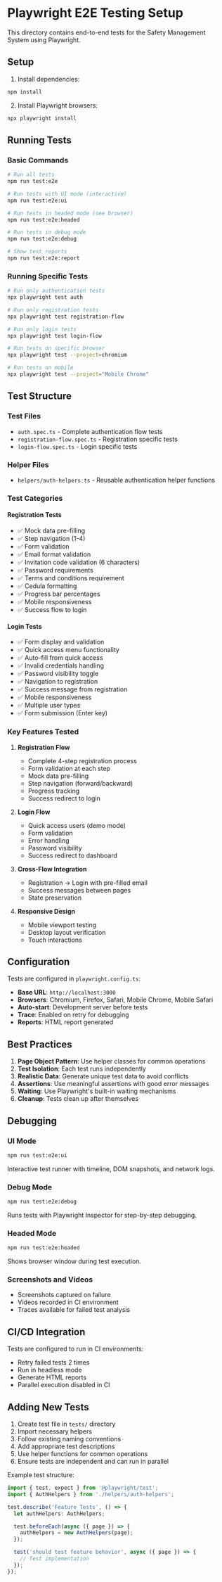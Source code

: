 # Playwright E2E Testing Setup

This directory contains end-to-end tests for the Safety Management System using Playwright.

## Setup

1. Install dependencies:
```bash
npm install
```

2. Install Playwright browsers:
```bash
npx playwright install
```

## Running Tests

### Basic Commands

```bash
# Run all tests
npm run test:e2e

# Run tests with UI mode (interactive)
npm run test:e2e:ui

# Run tests in headed mode (see browser)
npm run test:e2e:headed

# Run tests in debug mode
npm run test:e2e:debug

# Show test reports
npm run test:e2e:report
```

### Running Specific Tests

```bash
# Run only authentication tests
npx playwright test auth

# Run only registration tests
npx playwright test registration-flow

# Run only login tests  
npx playwright test login-flow

# Run tests on specific browser
npx playwright test --project=chromium

# Run tests on mobile
npx playwright test --project="Mobile Chrome"
```

## Test Structure

### Test Files

- `auth.spec.ts` - Complete authentication flow tests
- `registration-flow.spec.ts` - Registration specific tests
- `login-flow.spec.ts` - Login specific tests

### Helper Files

- `helpers/auth-helpers.ts` - Reusable authentication helper functions

### Test Categories

#### Registration Tests
- ✅ Mock data pre-filling
- ✅ Step navigation (1-4)
- ✅ Form validation
- ✅ Email format validation
- ✅ Invitation code validation (6 characters)
- ✅ Password requirements
- ✅ Terms and conditions requirement
- ✅ Cedula formatting
- ✅ Progress bar percentages
- ✅ Mobile responsiveness
- ✅ Success flow to login

#### Login Tests
- ✅ Form display and validation
- ✅ Quick access menu functionality
- ✅ Auto-fill from quick access
- ✅ Invalid credentials handling
- ✅ Password visibility toggle
- ✅ Navigation to registration
- ✅ Success message from registration
- ✅ Mobile responsiveness
- ✅ Multiple user types
- ✅ Form submission (Enter key)

### Key Features Tested

1. **Registration Flow**
   - Complete 4-step registration process
   - Form validation at each step
   - Mock data pre-filling
   - Step navigation (forward/backward)
   - Progress tracking
   - Success redirect to login

2. **Login Flow**
   - Quick access users (demo mode)
   - Form validation
   - Error handling
   - Password visibility
   - Success redirect to dashboard

3. **Cross-Flow Integration**
   - Registration → Login with pre-filled email
   - Success messages between pages
   - State preservation

4. **Responsive Design**
   - Mobile viewport testing
   - Desktop layout verification
   - Touch interactions

## Configuration

Tests are configured in `playwright.config.ts`:

- **Base URL**: `http://localhost:3000`
- **Browsers**: Chromium, Firefox, Safari, Mobile Chrome, Mobile Safari
- **Auto-start**: Development server before tests
- **Trace**: Enabled on retry for debugging
- **Reports**: HTML report generated

## Best Practices

1. **Page Object Pattern**: Use helper classes for common operations
2. **Test Isolation**: Each test runs independently
3. **Realistic Data**: Generate unique test data to avoid conflicts
4. **Assertions**: Use meaningful assertions with good error messages
5. **Waiting**: Use Playwright's built-in waiting mechanisms
6. **Cleanup**: Tests clean up after themselves

## Debugging

### UI Mode
```bash
npm run test:e2e:ui
```
Interactive test runner with timeline, DOM snapshots, and network logs.

### Debug Mode
```bash
npm run test:e2e:debug
```
Runs tests with Playwright Inspector for step-by-step debugging.

### Headed Mode
```bash
npm run test:e2e:headed
```
Shows browser window during test execution.

### Screenshots and Videos
- Screenshots captured on failure
- Videos recorded in CI environment
- Traces available for failed test analysis

## CI/CD Integration

Tests are configured to run in CI environments:
- Retry failed tests 2 times
- Run in headless mode
- Generate HTML reports
- Parallel execution disabled in CI

## Adding New Tests

1. Create test file in `tests/` directory
2. Import necessary helpers
3. Follow existing naming conventions
4. Add appropriate test descriptions
5. Use helper functions for common operations
6. Ensure tests are independent and can run in parallel

Example test structure:
```typescript
import { test, expect } from '@playwright/test';
import { AuthHelpers } from './helpers/auth-helpers';

test.describe('Feature Tests', () => {
  let authHelpers: AuthHelpers;

  test.beforeEach(async ({ page }) => {
    authHelpers = new AuthHelpers(page);
  });

  test('should test feature behavior', async ({ page }) => {
    // Test implementation
  });
});
```